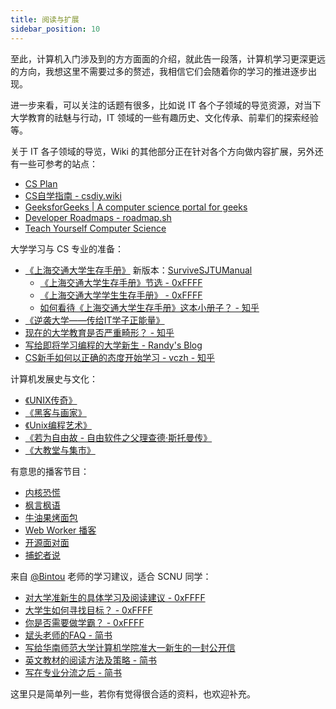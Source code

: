 ```yaml
---
title: 阅读与扩展
sidebar_position: 10
---
```


至此，计算机入门涉及到的方方面面的介绍，就此告一段落，计算机学习更深更远的方向，我想这里不需要过多的赘述，我相信它们会随着你的学习的推进逐步出现。

进一步来看，可以关注的话题有很多，比如说 IT 各个子领域的导览资源，对当下大学教育的祛魅与行动，IT 领域的一些有趣历史、文化传承、前辈们的探索经验等。

关于 IT 各子领域的导览，Wiki 的其他部分正在针对各个方向做内容扩展，另外还有一些可参考的站点：

- [CS Plan](https://cs-plan.com)
- [CS自学指南 - csdiy.wiki](https://csdiy.wiki/)
- [GeeksforGeeks | A computer science portal for geeks](https://www.geeksforgeeks.org/)
- [Developer Roadmaps - roadmap.sh](https://roadmap.sh/)
- [Teach Yourself Computer Science](https://teachyourselfcs.com/)

大学学习与 CS 专业的准备：

- [《上海交通大学生存手册》](http://www.houxiaodi.com/assets/misc/manual.pdf) 新版本：[SurviveSJTUManual](https://liankeqin.gitbook.io/survivesjtumanual/)
    - [《上海交通大学生存手册》节选 - 0xFFFF](https://0xffff.one/d/1644)
    - [《上海交通大学学生生存手册》 - 0xFFFF](https://0xffff.one/d/104)
    - [如何看待《上海交通大学生存手册》这本小册子？ - 知乎](https://www.zhihu.com/question/23633140/answer/548346052)
- [《逆袭大学——传给IT学子正能量》](https://blog.csdn.net/sxhelijian/article/details/85908097)
- [现在的大学教育是否严重畸形？ - 知乎](https://www.zhihu.com/question/21018262/answer/48341261)
- [写给即将学习编程的大学新生 - Randy's Blog](https://lutaonan.com/blog/note-to-new-programming-students/)
- [CS新手如何以正确的态度开始学习 - vczh - 知乎](https://zhuanlan.zhihu.com/p/38493675)

计算机发展史与文化：

- [《UNIX传奇》](https://book.douban.com/subject/35292726/)
- [《黑客与画家》](https://book.douban.com/subject/6021440/)
- [《Unix编程艺术》](https://book.douban.com/subject/5387401/)
- [《若为自由故 - 自由软件之父理查德·斯托曼传》](https://book.douban.com/subject/26314527/)
- [《大教堂与集市》](https://book.douban.com/subject/25881855/)

有意思的播客节目：

- [内核恐慌](https://pan.icu/)
- [枫言枫语](https://fyfy.fm/)
- [牛油果烤面包](https://avocadotoast.typlog.io/)
- [Web Worker 播客](https://www.webworker.tech/)
- [开源面对面](https://osf2f.net/)
- [捕蛇者说](https://pythonhunter.org/)

来自 [@Bintou](https://0xffff.one/u/Bintou) 老师的学习建议，适合 SCNU 同学：

- [对大学准新生的具体学习及阅读建议 - 0xFFFF](https://0xffff.one/d/62)
- [大学生如何寻找目标？ - 0xFFFF](https://0xffff.one/d/56)
- [你是否需要做学霸？ - 0xFFFF](https://0xffff.one/d/60)
- [斌头老师的FAQ - 简书](https://www.jianshu.com/p/1f307bbd2b9f)
- [写给华南师范大学计算机学院准大一新生的一封公开信](http://cs.scnu.edu.cn/a/20150902/2012.html)
- [英文教材的阅读方法及策略 - 简书](https://www.jianshu.com/p/d6c29f714e9d)
- [写在专业分流之后 - 简书](https://www.jianshu.com/p/e5f4cd7018ae)

这里只是简单列一些，若你有觉得很合适的资料，也欢迎补充。
